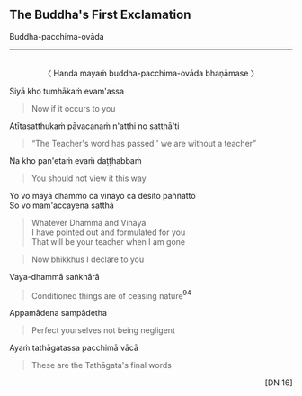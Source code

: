 ## The Buddha's First Exclamation<a id="buddhas-final-instruction"></a>
Buddha-pacchima-ovāda

---
<br>

<center>
〈 Handa mayaṁ buddha-pacchima-ovāda bhaṇāmase 〉
</center>

Siyā kho tumhākaṁ evam'assa

<div class="english">

> Now if it occurs to you

</div>

Atītasatthukaṁ pāvacanaṁ n'atthi no satthā'ti

<div class="english">

> “The Teacher's word has passed <span class="breathmark">'</span> we are without a teacher”

</div>

Na kho pan'etaṁ evaṁ daṭṭhabbaṁ

<div class="english">

> You should not view it this way

</div>

Yo vo mayā dhammo ca vinayo ca desito paññatto\
So vo mam'accayena satthā

<div class="english">

> Whatever Dhamma and Vinaya\
> I have pointed out and formulated for you\
> That will be your teacher when I am gone

</div>

<div class="english">

> Now bhikkhus I declare to you

</div>

Vaya-dhammā saṅkhārā

<div class="english">

> Conditioned things are of ceasing nature<a href="appendix/endnotes.html#en94" style="text-decoration: none;"><sup>94</sup></a>

</div>

Appamādena sampādetha

<div class="english">

> Perfect yourselves not being negligent

</div>

Ayaṁ tathāgatassa pacchimā vācā

<div class="english">

> These are the Tathāgata's final words

</div>

<p style="text-align:right;">[DN 16]</p>
